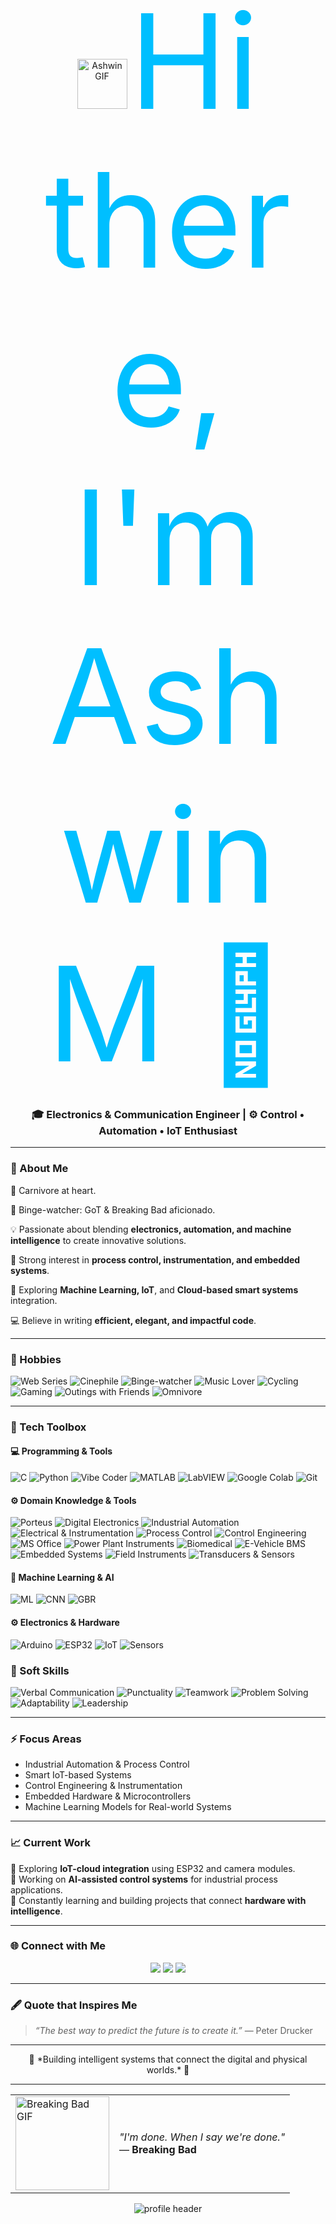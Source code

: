 <p align="center">
  <img src="https://media4.giphy.com/media/v1.Y2lkPTc5MGI3NjExYTZkb2g4bmo1YXdyeHM5bXB1NDdxZHk4dnV5dHhlOWtyY2Fwd2tpdiZlcD12MV9pbnRlcm5hbF9naWZfYnlfaWQmY3Q9cw/kyoMZN4P0UTChOBNqx/giphy.gif" width="80" alt="Ashwin GIF">
  <span style="font-size: 15em; color:#00BFFF;"> Hi there, I'm Ashwin M 👋</span>
</p>



<h3 align="center">🎓 Electronics & Communication Engineer | ⚙️ Control • Automation • IoT Enthusiast</h3>

---

### 🌟 About Me
🥩 Carnivore at heart.

🍿 Binge-watcher: GoT & Breaking Bad aficionado.

💡 Passionate about blending **electronics, automation, and machine intelligence** to create innovative solutions.  

🔬 Strong interest in **process control, instrumentation, and embedded systems**.  

🧠 Exploring **Machine Learning, IoT**, and **Cloud-based smart systems** integration.  

💻 Believe in writing **efficient, elegant, and impactful code**.

---
### 🎨 Hobbies
![Web Series](https://img.shields.io/badge/Web%20Series-FF4500?style=for-the-badge&logo=netflix&logoColor=white)
![Cinephile](https://img.shields.io/badge/Cinephile-FF4500?style=for-the-badge&logo=popcorn&logoColor=white)
![Binge-watcher](https://img.shields.io/badge/Binge--watcher-1E90FF?style=for-the-badge&logo=netflix&logoColor=white)
![Music Lover](https://img.shields.io/badge/Music%20Lover-FF69B4?style=for-the-badge&logo=spotify&logoColor=white)
![Cycling](https://img.shields.io/badge/Cycling-32CD32?style=for-the-badge&logo=bike&logoColor=white)
![Gaming](https://img.shields.io/badge/Gaming-8A2BE2?style=for-the-badge&logo=discord&logoColor=white)
![Outings with Friends](https://img.shields.io/badge/Outings%20with%20Friends-1E90FF?style=for-the-badge&logo=people&logoColor=white)
![Omnivore](https://img.shields.io/badge/Omnivore-DAA520?style=for-the-badge&logo=food&logoColor=white)


---

### 🧰 Tech Toolbox

#### 💻 Programming & Tools
![C](https://img.shields.io/badge/C-00599C?style=for-the-badge&logo=c&logoColor=white)
![Python](https://img.shields.io/badge/Python-3776AB?style=for-the-badge&logo=python&logoColor=white)
![Vibe Coder](https://img.shields.io/badge/Vibe%20Coder-CSS%2FSCSS-blueviolet?style=for-the-badge&logo=css3&logoColor=white)
![MATLAB](https://img.shields.io/badge/MATLAB-ff7400?style=for-the-badge&logo=mathworks&logoColor=white)
![LabVIEW](https://img.shields.io/badge/LabVIEW-FFD700?style=for-the-badge&logo=ni&logoColor=black)
![Google Colab](https://img.shields.io/badge/Google%20Colab-F9AB00?style=for-the-badge&logo=googlecolab&logoColor=black)
![Git](https://img.shields.io/badge/Git-F05032?style=for-the-badge&logo=git&logoColor=white)

#### ⚙️ Domain Knowledge & Tools
![Porteus](https://img.shields.io/badge/Porteus-1E90FF?style=for-the-badge&logo=linux&logoColor=white)
![Digital Electronics](https://img.shields.io/badge/Digital%20Electronics-4B0082?style=for-the-badge&logo=circuitverse&logoColor=white)
![Industrial Automation](https://img.shields.io/badge/Industrial%20Automation-FFA500?style=for-the-badge&logo=siemens&logoColor=white)
![Electrical & Instrumentation](https://img.shields.io/badge/Electrical%20%26%20Instrumentation-006400?style=for-the-badge&logo=dependabot&logoColor=white)
![Process Control](https://img.shields.io/badge/Process%20Control-483D8B?style=for-the-badge&logo=controlpanel&logoColor=white)
![Control Engineering](https://img.shields.io/badge/Control%20Engineering-4682B4?style=for-the-badge&logo=engineer&logoColor=white)
![MS Office](https://img.shields.io/badge/MS%20Office-D83B01?style=for-the-badge&logo=microsoftoffice&logoColor=white)
![Power Plant Instruments](https://img.shields.io/badge/Power%20Plant%20Instruments-2F4F4F?style=for-the-badge&logo=powerbi&logoColor=white)
![Biomedical](https://img.shields.io/badge/Biomedical%20Engineering-8B0000?style=for-the-badge&logo=healthicons&logoColor=white)
![E-Vehicle BMS](https://img.shields.io/badge/E--Vehicle%20BMS-228B22?style=for-the-badge&logo=tesla&logoColor=white)
![Embedded Systems](https://img.shields.io/badge/Embedded%20Systems-2F4F4F?style=for-the-badge&logo=arm&logoColor=white)
![Field Instruments](https://img.shields.io/badge/Field%20Instruments-5F9EA0?style=for-the-badge&logo=measure&logoColor=white)
![Transducers & Sensors](https://img.shields.io/badge/Transducers%20%26%20Sensors-2E8B57?style=for-the-badge&logo=symfony&logoColor=white)



#### 🤖 Machine Learning & AI
![ML](https://img.shields.io/badge/Machine%20Learning-102230?style=for-the-badge&logo=ai&logoColor=white)
![CNN](https://img.shields.io/badge/Convolutional%20Neural%20Networks-FF6F00?style=for-the-badge)
![GBR](https://img.shields.io/badge/Gradient%20Boosting-4285F4?style=for-the-badge)

#### ⚙️ Electronics & Hardware
![Arduino](https://img.shields.io/badge/Arduino-00979D?style=for-the-badge&logo=arduino&logoColor=white)
![ESP32](https://img.shields.io/badge/ESP32-2C2C2C?style=for-the-badge&logo=espressif&logoColor=red)
![IoT](https://img.shields.io/badge/Internet%20of%20Things-00BFFF?style=for-the-badge)
![Sensors](https://img.shields.io/badge/Sensors%20%26%20Instrumentation-555555?style=for-the-badge)

### 🌱 Soft Skills
![Verbal Communication](https://img.shields.io/badge/Verbal%20Communication-FF69B4?style=for-the-badge&logo=communication&logoColor=white)
![Punctuality](https://img.shields.io/badge/Punctuality-32CD32?style=for-the-badge&logo=clockify&logoColor=white)
![Teamwork](https://img.shields.io/badge/Teamwork-1E90FF?style=for-the-badge&logo=slack&logoColor=white)
![Problem Solving](https://img.shields.io/badge/Problem%20Solving-FFD700?style=for-the-badge&logo=idea&logoColor=black)
![Adaptability](https://img.shields.io/badge/Adaptability-FF8C00?style=for-the-badge&logo=flex&logoColor=white)
![Leadership](https://img.shields.io/badge/Leadership-8A2BE2?style=for-the-badge&logo=leadership&logoColor=white)

---

### ⚡ Focus Areas
- Industrial Automation & Process Control  
- Smart IoT-based Systems  
- Control Engineering & Instrumentation  
- Embedded Hardware & Microcontrollers  
- Machine Learning Models for Real-world Systems  

---

### 📈 Current Work
🚀 Exploring **IoT-cloud integration** using ESP32 and camera modules.  
🔧 Working on **AI-assisted control systems** for industrial process applications.  
🌱 Constantly learning and building projects that connect **hardware with intelligence**.

---

### 🌐 Connect with Me
<p align="center">
  <a href="https://github.com/aSh-dev-io"><img src="https://img.shields.io/badge/GitHub-171515?style=for-the-badge&logo=github&logoColor=white"/></a>
  <a href="mailto:itzasva79@gmail.com"><img src="https://img.shields.io/badge/Email-D14836?style=for-the-badge&logo=gmail&logoColor=white"/></a>
  <a href="https://www.linkedin.com/in/ashwinm"><img src="https://img.shields.io/badge/LinkedIn-0077B5?style=for-the-badge&logo=linkedin&logoColor=white"/></a>
</p>

---

### 🖋️ Quote that Inspires Me
> *“The best way to predict the future is to create it.”* — Peter Drucker  

---

<p align="center">💫 *Building intelligent systems that connect the digital and physical worlds.* 💫</p>

---

<table>
  <tr>
    <td>
      <img src="https://media4.giphy.com/media/v1.Y2lkPTc5MGI3NjExcmN6MjZ6Ym9hbGF1cXY3cGxwZHdpN2R0bGQ1Nm5wd2l3OWtxamQyYSZlcD12MV9pbnRlcm5hbF9naWZfYnlfaWQmY3Q9cw/6hbjk67dtI8zuiFyUA/giphy.gif" width="150" alt="Breaking Bad GIF">
    </td>
    <td>
      <p align="left">
        <em>"I'm done. When I say we're done."</em> <br>
        — <strong>Breaking Bad</strong>
      </p>
    </td>
  </tr>
</table>




<!-- Banner section -->
<p align="center">
  <img src="https://capsule-render.vercel.app/api?type=waving&color=0:00BFFF,100:1E90FF&height=200&section=header&text=Ashwin%20M%20|%20ECE%20Engineer%20|%20IoT%20|%20Automation%20|%20ML&fontSize=25&fontColor=FFFFFF&animation=fadeIn" alt="profile header"/>
</p>
